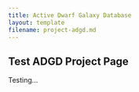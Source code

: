 ```yaml
---
title: Active Dwarf Galaxy Database
layout: template
filename: project-adgd.md
--- 
```

## Test ADGD Project Page
Testing...
